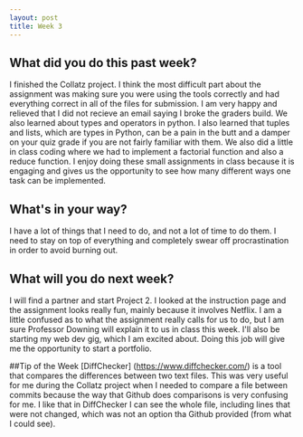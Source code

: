 ```yaml
---
layout: post
title: Week 3
---
```


## What did you do this past week?

  I finished the Collatz project. I think the most difficult part about the assignment was making sure you were using the tools correctly and had everything correct in all of the files for submission. I am very happy and relieved that I did not recieve an email saying I broke the graders build. We also learned about types and operators in python. I also learned that tuples and lists, which are types in Python, can be a pain in the butt and a damper on your quiz grade if you are not fairly familiar with them. We also did a little in class coding where we had to implement a factorial function and also a reduce function. I enjoy doing these small assignments in class because it is engaging and gives us the opportunity to see how many different ways one task can be implemented. 

## What's in your way?
 I have a lot of things that I need to do, and not a lot of time to do them. I need to stay on top of everything and completely swear off procrastination in order to avoid burning out. 
 
## What will you do next week?
  I will find a partner and start Project 2. I looked at the instruction page and the assignment looks really fun, mainly because it involves Netflix. I am a little confused as to what the assignment really calls for us to do, but I am sure Professor Downing will explain it to us in class this week. I'll also be starting my web dev gig, which I am excited about. Doing this job will give me the opportunity to start a portfolio. 
  
##Tip of the Week
  [DiffChecker] (https://www.diffchecker.com/) is a tool that compares the differences between two text files. This was very useful for me during the Collatz project when I needed to compare a file between commits because the way that Github does comparisons is very confusing for me. I like that in DiffChecker I can see the whole file, including lines that were not changed, which was not an option tha Github provided (from what I could see).
